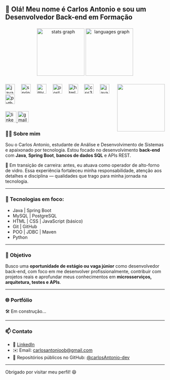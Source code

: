 <h2 align="left">👋 Olá! Meu nome é Carlos Antonio e sou um Desenvolvedor Back-end em Formação</h2>

###

<div align="center">
  <img src="https://github-readme-stats.vercel.app/api?username=Carlos-Antonio95&hide_title=false&hide_rank=false&show_icons=true&include_all_commits=true&count_private=true&disable_animations=false&theme=tokyonight&locale=pt-br&hide_border=false" height="150" alt="stats graph" />
  <img src="https://github-readme-stats.vercel.app/api/top-langs?username=Carlos-Antonio95&locale=pt-br&hide_title=false&layout=compact&card_width=320&langs_count=5&theme=tokyonight&hide_border=false" height="150" alt="languages graph" />
</div>



###

<img align="right" height="150" src="https://cdn.pixabay.com/animation/2023/06/15/00/30/00-30-53-113_512.gif" />

###

<div align="left">
  <img src="https://cdn.jsdelivr.net/gh/devicons/devicon/icons/java/java-original.svg" height="30" alt="java logo" />
  <img width="12" />
  <img src="https://cdn.jsdelivr.net/gh/devicons/devicon/icons/spring/spring-original.svg" height="30" alt="spring logo" />
  <img width="12" />
  <img src="https://cdn.jsdelivr.net/gh/devicons/devicon/icons/mysql/mysql-original.svg" height="30" alt="mysql logo" />
  <img width="12" />
  <img src="https://cdn.jsdelivr.net/gh/devicons/devicon/icons/postgresql/postgresql-original.svg" height="30" alt="postgresql logo" />
  <img width="12" />
  <img src="https://cdn.jsdelivr.net/gh/devicons/devicon/icons/html5/html5-original.svg" height="30" alt="html5 logo" />
  <img width="12" />
  <img src="https://cdn.jsdelivr.net/gh/devicons/devicon/icons/css3/css3-original.svg" height="30" alt="css3 logo" />
  <img width="12" />
  <img src="https://cdn.jsdelivr.net/gh/devicons/devicon/icons/javascript/javascript-original.svg" height="30" alt="javascript logo" />
  <img width="12" />
  <img src="https://cdn.jsdelivr.net/gh/devicons/devicon/icons/python/python-original.svg" height="30" alt="python logo" />
</div>

###

<div align="left">
  <a href="https://www.linkedin.com/in/carlos-antonio-690b112a7/" target="_blank">
    <img src="https://img.shields.io/static/v1?message=LinkedIn&logo=linkedin&label=&color=0077B5&logoColor=white&labelColor=&style=for-the-badge" height="35" alt="linkedin logo" />
  </a>
  <a href="mailto:carlosantonioob@gmail.com" target="_blank">
    <img src="https://img.shields.io/static/v1?message=Gmail&logo=gmail&label=&color=1E90FF&logoColor=white&labelColor=&style=for-the-badge" height="35" alt="gmail logo" />
  </a>
</div>

###

### 👨‍💻 Sobre mim

Sou o Carlos Antonio, estudante de Análise e Desenvolvimento de Sistemas e apaixonado por tecnologia. Estou focado no desenvolvimento **back-end** com **Java**, **Spring Boot**, **bancos de dados SQL** e APIs REST.

🔁 Em transição de carreira: antes, eu atuava como operador de alto-forno de vidro. Essa experiência fortaleceu minha responsabilidade, atenção aos detalhes e disciplina — qualidades que trago para minha jornada na tecnologia.

---

### 🚀 Tecnologias em foco:

- Java | Spring Boot  
- MySQL | PostgreSQL  
- HTML | CSS | JavaScript (básico)  
- Git | GitHub  
- POO | JDBC | Maven  
- Python  

---

### 🎯 Objetivo

Busco uma **oportunidade de estágio ou vaga júnior** como desenvolvedor back-end, com foco em me desenvolver profissionalmente, contribuir com projetos reais e aprofundar meus conhecimentos em **microsserviços, arquitetura, testes e APIs**.

---

### 🌐 Portfólio
🛠️ Em construção...

---

### 📫 Contato
- 💼 [LinkedIn](https://www.linkedin.com/in/carlos-antonio-690b112a7/)
- ✉️ Email: carlosantonioob@gmail.com
- 📁 Repositórios públicos no GitHub: [@carlosAntonio-dev](https://github.com/Carlos-Antonio95)

---

Obrigado por visitar meu perfil! 😄
